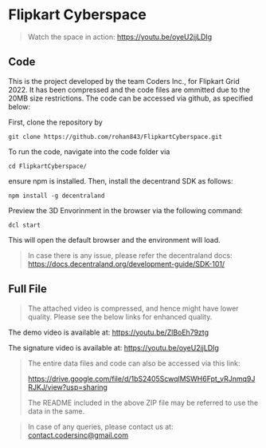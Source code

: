 # Flipkart Cyberspace

> Watch the space in action: https://youtu.be/oyeU2jjLDIg

## Code

This is the project developed by the team Coders Inc., for Flipkart Grid 2022. It has been compressed and the code files are ommitted due to the 20MB size restrictions. The code can be accessed via github, as specified below:

First, clone the repository by

`git clone https://github.com/rohan843/FlipkartCyberspace.git`

To run the code, navigate into the code folder via

`cd FlipkartCyberspace/`

ensure npm is installed. Then, install the decentrand SDK as follows: 

`npm install -g decentraland`

Preview the 3D Envorinment in the browser via the following command:

`dcl start`

This will open the default browser and the environment will load.

> In case there is any issue, please refer the decentraland docs: https://docs.decentraland.org/development-guide/SDK-101/

## Full File

> The attached video is compressed, and hence might have lower quality. Please see the below links for enhanced quality.

The demo video is available at: https://youtu.be/ZlBoEh79ztg

The signature video is available at: https://youtu.be/oyeU2jjLDIg

> The entire data files and code can also be accessed via this link:
> 
> https://drive.google.com/file/d/1bS2405ScwqlMSWH6Fpt_vRJnmq9JRJKJ/view?usp=sharing
>
> The README included in the above ZIP file may be referred to use the data in the same.


> In case of any queries, please contact us at: contact.codersinc@gmail.com
